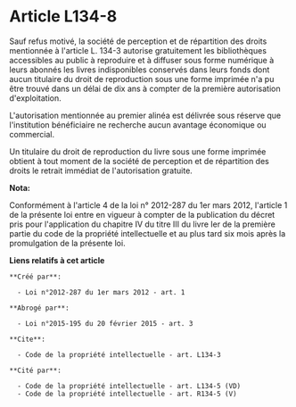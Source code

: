 # Article L134-8

Sauf refus motivé, la société de perception et de répartition des droits mentionnée à l'article L. 134-3 autorise
gratuitement les bibliothèques accessibles au public à reproduire et à diffuser sous forme numérique à leurs abonnés les
livres indisponibles conservés dans leurs fonds dont aucun titulaire du droit de reproduction sous une forme imprimée n'a pu
être trouvé dans un délai de dix ans à compter de la première autorisation d'exploitation. 

L'autorisation mentionnée au premier alinéa est délivrée sous réserve que l'institution bénéficiaire ne recherche aucun
avantage économique ou commercial. 

Un titulaire du droit de reproduction du livre sous une forme imprimée obtient à tout moment de la société de perception et
de répartition des droits le retrait immédiat de l'autorisation gratuite.

**Nota:**

Conformément à l'article 4 de la loi n° 2012-287 du 1er mars 2012, l'article 1 de la présente loi entre en vigueur à compter
de la publication du décret pris pour l'application du chapitre IV du titre III du livre Ier de la première partie du code de
la propriété intellectuelle et au plus tard six mois après la promulgation de la présente loi.

**Liens relatifs à cet article**

	**Créé par**:

	  - Loi n°2012-287 du 1er mars 2012 - art. 1

	**Abrogé par**:

	  - Loi n°2015-195 du 20 février 2015 - art. 3

	**Cite**:

	  - Code de la propriété intellectuelle - art. L134-3

	**Cité par**:

	  - Code de la propriété intellectuelle - art. L134-5 (VD)
	  - Code de la propriété intellectuelle - art. R134-5 (V)
